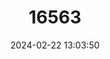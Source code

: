 ---
title: "16563"
category: "Penthetor lucasi"
draft: false
date: 2024-02-22 13:03:50
languages:
  English: ["Lucas' Short-nosed Fruit Bat", "Lucas's Short-nosed Fruit Bat"]
---